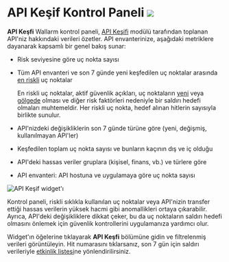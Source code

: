 # API Keşif Kontrol Paneli <a href="../../../about-wallarm/subscription-plans/#subscription-plans"><img src="../../../images/api-security-tag.svg" style="border: none;"></a>

**API Keşfi** Wallarm kontrol paneli, [API Keşifi](../../api-discovery/overview.md) modülü tarafından toplanan API'niz hakkındaki verileri özetler. API envanterinize, aşağıdaki metriklere dayanarak kapsamlı bir genel bakış sunar:

* Risk seviyesine göre uç nokta sayısı
* Tüm API envanteri ve son 7 günde yeni keşfedilen uç noktalar arasında [en riskli](../../api-discovery/overview.md#endpoint-risk-score) uç noktalar

    En riskli uç noktalar, aktif güvenlik açıkları, uç noktaların [yeni](../../api-discovery/overview.md#tracking-changes-in-api) veya [gölgede](../../api-discovery/overview.md#shadow-orphan-and-zombie-apis) olması ve diğer risk faktörleri nedeniyle bir saldırı hedefi olmaları muhtemeldir. Her riskli uç nokta, hedef alınan hitlerin sayısıyla birlikte sunulur.
            
* API'nizdeki değişikliklerin son 7 günde türüne göre (yeni, değişmiş, kullanılmayan API'ler)
* Keşfedilen toplam uç nokta sayısı ve bunların kaçının dış ve iç olduğu
* API'deki hassas veriler gruplara (kişisel, finans, vb.) ve türlere göre
* API envanteri: API hostuna ve uygulamaya göre uç nokta sayısı

![API Keşif widget'ı](../../images/user-guides/dashboard/api-discovery-widget.png)

Kontrol paneli, riskli sıklıkla kullanılan uç noktalar veya API'nizin transfer ettiği hassas verilerin yüksek hacmi gibi anomallikleri ortaya çıkarabilir. Ayrıca, API'deki değişikliklere dikkat çeker, bu da uç noktaların saldırı hedefi olmasını önlemek için güvenlik kontrollerini uygulamanıza yardımcı olur.

Widget'ın öğelerine tıklayarak **API Keşfi** bölümüne gidin ve filtrelenmiş verileri görüntüleyin. Hit numarasını tıklarsanız, son 7 gün için saldırı verileriyle [etkinlik listesi](../events/check-attack.md)ne yönlendirilirsiniz.